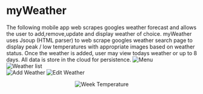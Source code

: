 # myWeather
The following mobile app web scrapes googles weather forecast and allows the user to add,remove,update and display weather of choice. myWeather uses Jsoup (HTML parser) to web scrape googles weather search page to display peak / low temperatures with appropriate images based on weather status. Once the weather is added, user may view todays weather or up to 8 days. All data is store in the cloud for persistence. 
<img src="https://res.cloudinary.com/dv5ambux0/image/upload/v1620315863/menu_n6w5lj.png" alt="Menu"/><br>
<img src="https://res.cloudinary.com/dv5ambux0/image/upload/v1620315864/myWeather_mtvk8s.png" alt="Weather list"/><br>
<img src="https://res.cloudinary.com/dv5ambux0/image/upload/v1620316423/addweat_zj8tzy.png" alt="Add Weather"/>
<img src="https://res.cloudinary.com/dv5ambux0/image/upload/v1620316424/editweather_yf9ivm.png" alt="Edit Weather"/>
<p align="center">
<img src="https://res.cloudinary.com/dv5ambux0/image/upload/v1620315863/week_swdsn5.png" alt="Week Temperature"/>
</p>
